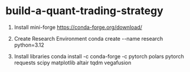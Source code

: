 # build-a-quant-trading-strategy
1. Install mini-forge
https://conda-forge.org/download/

2. Create Research Environment
conda create --name research python=3.12

3. Install libraries
conda install -c conda-forge -c pytorch polars pytorch requests scipy matplotlib altair tqdm vegafusion
